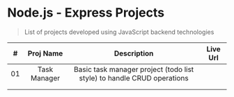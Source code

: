 # Node.js - Express Projects
> List of projects developed using JavaScript backend technologies

|  # |   Proj Name  |                               Description                              | Live Url |
|:--:|:------------:|:----------------------------------------------------------------------:|:--------:|
| 01 | Task Manager | Basic task manager project (todo list style) to handle CRUD operations |          |
|    |              |                                                                        |          |
|    |              |                                                                        |          |
 